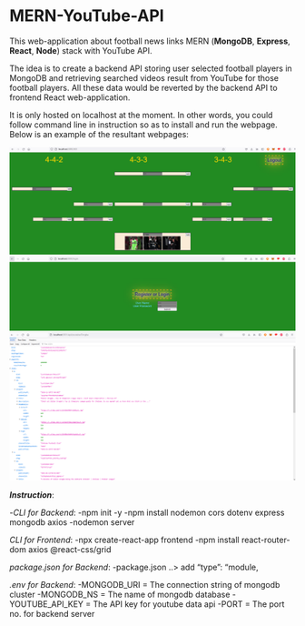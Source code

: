 # MERN-YouTube-API
This web-application about football news links MERN (**MongoDB**, **Express**, **React**, **Node**) stack with YouTube API.

The idea is to create a backend API storing user selected football players in MongoDB and retrieving searched videos result from YouTube for those football players. All these data would be reverted by the backend API to frontend React web-application.

It is only hosted on localhost at the moment. In other words, you could follow command line in instruction so as to install and run the webpage. Below is an example of the resultant webpages:

![alt text](https://github.com/wpl245hk/MERN-YouTube-API/blob/main/Frontend%20football%20field.PNG?raw=true)
![alt text](https://github.com/wpl245hk/MERN-YouTube-API/blob/main/Frontend%20login.PNG?raw=true)
![alt text](https://github.com/wpl245hk/MERN-YouTube-API/blob/main/Backend%20Youtube.PNG?raw=true)

***Instruction***:

-*CLI for Backend*:
  -npm init -y
  -npm install nodemon cors dotenv express mongodb axios
  -nodemon server

*CLI for Frontend*:
  -npx create-react-app frontend
  -npm install react-router-dom axios @react-css/grid

*package.json for Backend*:
  -package.json ..> add “type”: “module,

*.env for Backend*:
  -MONGODB_URI = The connection string of mongodb cluster
  -MONGODB_NS = The name of mongodb database
  -YOUTUBE_API_KEY = The API key for youtube data api
  -PORT = The port no. for backend server

